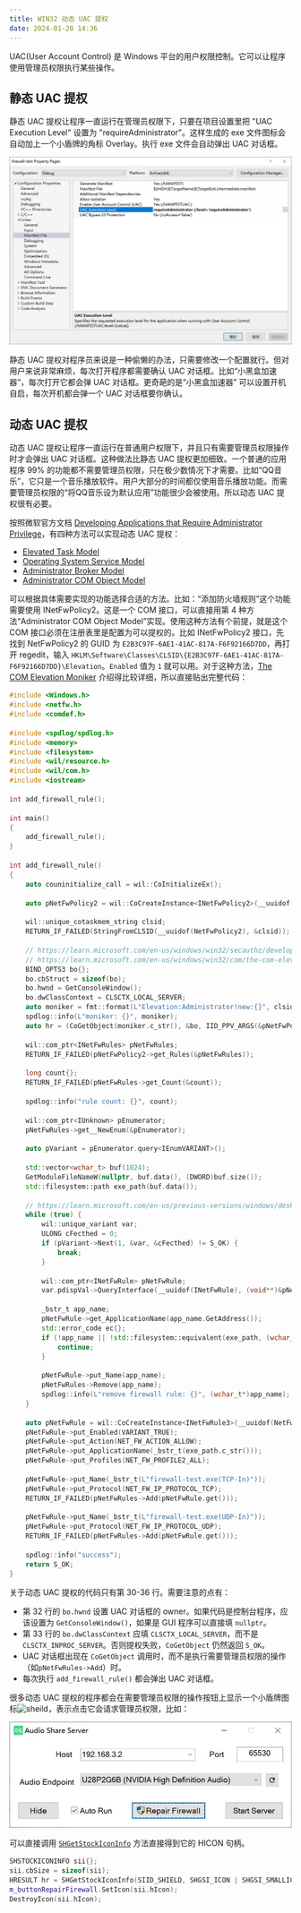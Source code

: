 ```yaml
---
title: WIN32 动态 UAC 提权
date: 2024-01-20 14:36
---
```


UAC(User Account Control) 是 Windows 平台的用户权限控制。它可以让程序使用管理员权限执行某些操作。

## 静态 UAC 提权

静态 UAC 提权让程序一直运行在管理员权限下，只要在项目设置里把 "UAC Execution Level" 设置为 "requireAdministrator"。这样生成的 exe 文件图标会自动加上一个小盾牌的角标 Overlay。执行 exe 文件会自动弹出 UAC 对话框。

![01](/assets/img/2024-01-20-01.jpg)

静态 UAC 提权对程序员来说是一种偷懒的办法，只需要修改一个配置就行。但对用户来说非常麻烦，每次打开程序都需要确认 UAC 对话框。比如“小黑盒加速器”，每次打开它都会弹 UAC 对话框。更奇葩的是“小黑盒加速器” 可以设置开机自启，每次开机都会弹一个 UAC 对话框要你确认。

## 动态 UAC 提权

动态 UAC 提权让程序一直运行在普通用户权限下，并且只有需要管理员权限操作时才会弹出 UAC 对话框。这种做法比静态 UAC 提权更加细致。一个普通的应用程序 99% 的功能都不需要管理员权限，只在极少数情况下才需要。比如“QQ音乐”，它只是一个音乐播放软件。用户大部分的时间都仅使用音乐播放功能。而需要管理员权限的“将QQ音乐设为默认应用”功能很少会被使用。所以动态 UAC 提权很有必要。

按照微软官方文档 [Developing Applications that Require Administrator Privilege](https://learn.microsoft.com/en-us/windows/win32/secauthz/developing-applications-that-require-administrator-privilege)，有四种方法可以实现动态 UAC 提权：

- [Elevated Task Model](https://learn.microsoft.com/en-us/windows/win32/secauthz/elevated-task-model)
- [Operating System Service Model](https://learn.microsoft.com/en-us/windows/win32/secauthz/operating-system-service-model)
- [Administrator Broker Model](https://learn.microsoft.com/en-us/windows/win32/secauthz/administrator-broker-model)
- [Administrator COM Object Model](https://learn.microsoft.com/en-us/windows/win32/secauthz/administrator-com-object-model)

可以根据具体需要实现的功能选择合适的方法。比如：“添加防火墙规则”这个功能需要使用 INetFwPolicy2。这是一个 COM 接口，可以直接用第 4 种方法“Administrator COM Object Model”实现。使用这种方法有个前提，就是这个 COM 接口必须在注册表里是配置为可以提权的。比如 INetFwPolicy2 接口，先找到 NetFwPolicy2 的 GUID 为 `E2B3C97F-6AE1-41AC-817A-F6F92166D7DD`，再打开 regedit，输入 `HKLM\Software\Classes\CLSID\{E2B3C97F-6AE1-41AC-817A-F6F92166D7DD}\Elevation`。`Enabled` 值为 `1` 就可以用。对于这种方法，[The COM Elevation Moniker](https://learn.microsoft.com/en-us/windows/win32/com/the-com-elevation-moniker) 介绍得比较详细，所以直接贴出完整代码：

```cpp
#include <Windows.h>
#include <netfw.h>
#include <comdef.h>

#include <spdlog/spdlog.h>
#include <memory>
#include <filesystem>
#include <wil/resource.h>
#include <wil/com.h>
#include <iostream>

int add_firewall_rule();

int main()
{
    add_firewall_rule();
}

int add_firewall_rule()
{
    auto couninitialize_call = wil::CoInitializeEx();

    auto pNetFwPolicy2 = wil::CoCreateInstance<INetFwPolicy2>(__uuidof(NetFwPolicy2));

    wil::unique_cotaskmem_string clsid;
    RETURN_IF_FAILED(StringFromCLSID(__uuidof(NetFwPolicy2), &clsid));

    // https://learn.microsoft.com/en-us/windows/win32/secauthz/developing-applications-that-require-administrator-privilege
    // https://learn.microsoft.com/en-us/windows/win32/com/the-com-elevation-moniker
    BIND_OPTS3 bo{};
    bo.cbStruct = sizeof(bo);
    bo.hwnd = GetConsoleWindow();
    bo.dwClassContext = CLSCTX_LOCAL_SERVER;
    auto moniker = fmt::format(L"Elevation:Administrator!new:{}", clsid.get());
    spdlog::info(L"moniker: {}", moniker);
    auto hr = (CoGetObject(moniker.c_str(), &bo, IID_PPV_ARGS(&pNetFwPolicy2)));

    wil::com_ptr<INetFwRules> pNetFwRules;
    RETURN_IF_FAILED(pNetFwPolicy2->get_Rules(&pNetFwRules));

    long count{};
    RETURN_IF_FAILED(pNetFwRules->get_Count(&count));

    spdlog::info("rule count: {}", count);

    wil::com_ptr<IUnknown> pEnumerator;
    pNetFwRules->get__NewEnum(&pEnumerator);

    auto pVariant = pEnumerator.query<IEnumVARIANT>();

    std::vector<wchar_t> buf(1024);
    GetModuleFileNameW(nullptr, buf.data(), (DWORD)buf.size());
    std::filesystem::path exe_path(buf.data());

    // https://learn.microsoft.com/en-us/previous-versions/windows/desktop/ics/c-enumerating-firewall-rules
    while (true) {
        wil::unique_variant var;
        ULONG cFecthed = 0;
        if (pVariant->Next(1, &var, &cFecthed) != S_OK) {
            break;
        }

        wil::com_ptr<INetFwRule> pNetFwRule;
        var.pdispVal->QueryInterface(__uuidof(INetFwRule), (void**)&pNetFwRule);

        _bstr_t app_name;
        pNetFwRule->get_ApplicationName(app_name.GetAddress());
        std::error_code ec{};
        if (!app_name || !std::filesystem::equivalent(exe_path, (wchar_t*)app_name, ec)) {
            continue;
        }

        pNetFwRule->put_Name(app_name);
        pNetFwRules->Remove(app_name);
        spdlog::info(L"remove firewall rule: {}", (wchar_t*)app_name);
    }

    auto pNetFwRule = wil::CoCreateInstance<INetFwRule3>(__uuidof(NetFwRule));
    pNetFwRule->put_Enabled(VARIANT_TRUE);
    pNetFwRule->put_Action(NET_FW_ACTION_ALLOW);
    pNetFwRule->put_ApplicationName(_bstr_t(exe_path.c_str()));
    pNetFwRule->put_Profiles(NET_FW_PROFILE2_ALL);

    pNetFwRule->put_Name(_bstr_t(L"firewall-test.exe(TCP-In)"));
    pNetFwRule->put_Protocol(NET_FW_IP_PROTOCOL_TCP);
    RETURN_IF_FAILED(pNetFwRules->Add(pNetFwRule.get()));

    pNetFwRule->put_Name(_bstr_t(L"firewall-test.exe(UDP-In)"));
    pNetFwRule->put_Protocol(NET_FW_IP_PROTOCOL_UDP);
    RETURN_IF_FAILED(pNetFwRules->Add(pNetFwRule.get()));

    spdlog::info("success");
    return S_OK;
}
```

关于动态 UAC 提权的代码只有第 30-36 行。需要注意的点有：

- 第 32 行的 `bo.hwnd` 设置 UAC 对话框的 owner。如果代码是控制台程序，应该设置为 `GetConsoleWindow()`，如果是 GUI 程序可以直接填 `nullptr`。
- 第 33 行的 `bo.dwClassContext` 应填 `CLSCTX_LOCAL_SERVER`，而不是 `CLSCTX_INPROC_SERVER`。否则提权失败，`CoGetObject` 仍然返回 `S_OK`。
- UAC 对话框出现在 `CoGetObject` 调用时，而不是执行需要管理员权限的操作（如`pNetFwRules->Add`）时。
- 每次执行 `add_firewall_rule()` 都会弹出 UAC 对话框。

很多动态 UAC 提权的程序都会在需要管理员权限的操作按钮上显示一个小盾牌图标<img src="https://learn.microsoft.com/en-us/windows/win32/api/shellapi/images/siid_shield.png" alt="sheild" width="18px"/>，表示点击它会请求管理员权限，比如：

![02](/assets/img/2024-01-20-02.jpg)

可以直接调用 [`SHGetStockIconInfo`](https://learn.microsoft.com/en-us/windows/win32/api/shellapi/nf-shellapi-shgetstockiconinfo) 方法直接得到它的 HICON 句柄。

```cpp
SHSTOCKICONINFO sii{};
sii.cbSize = sizeof(sii);
HRESULT hr = SHGetStockIconInfo(SIID_SHIELD, SHGSI_ICON | SHGSI_SMALLICON, &sii);
m_buttonRepairFirewall.SetIcon(sii.hIcon);
DestroyIcon(sii.hIcon);
```
